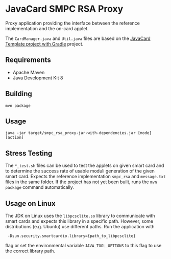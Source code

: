 # JavaCard SMPC RSA Proxy

Proxy application providing the interface between the reference implementation
and the on-card applet.

The `CardManager.java` and `Util.java` files are based on the [JavaCard Template project with Gradle](https://github.com/crocs-muni/javacard-gradle-template-edu)
project.

## Requirements

* Apache Maven
* Java Development Kit 8

## Building

```
mvn package
```

## Usage

```
java -jar target/smpc_rsa_proxy-jar-with-dependencies.jar [mode] [action]
```

## Stress Testing

The `*_test.sh` files can be used to test the applets on given smart card and to
determine the success rate of usable moduli generation of the given smart card.
Expects the reference implementation `smpc_rsa` and `message.txt` files in the
same folder. If the project has not yet been built, runs the `mvn package`
command automatically.

## Usage on Linux

The JDK on Linux uses the `libpcsclite.so` library to communicate with
smart cards and expects this library in a specific path. However, some
distributions (e.g. Ubuntu) use different paths. Run the application with
```
 -Dsun.security.smartcardio.library={path_to_libpcsclite}
```
flag or set the environmental variable `JAVA_TOOL_OPTIONS` to this flag
to use the correct library path.

